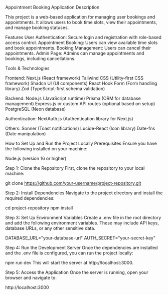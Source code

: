 Appointment Booking Application
Description

This project is a web-based application for managing user bookings and appointments. It allows users to book time slots, view their appointments, and manage booking statuses.

Features
User Authentication: Secure login and registration with role-based access control.
Appointment Booking: Users can view available time slots and book appointments.
Booking Management: Users can cancel their appointments.
Admin Page: Admins can manage appointments and bookings, including cancellations.

Tools & Technologies

Frontend:
Next.js (React framework)
Tailwind CSS (Utility-first CSS framework)
Shadcn UI (UI components)
React Hook Form (Form handling library)
Zod (TypeScript-first schema validation)

Backend:
Node.js (JavaScript runtime)
Prisma (ORM for database management)
Express.js or custom API routes (optional based on setup)
PostgreSQL (Neon database)

Authentication:
NextAuth.js (Authentication library for Next.js)

Others:
Sonner (Toast notifications)
Lucide-React (Icon library)
Date-fns (Date manipulation)

How to Set Up and Run the Project Locally
Prerequisites
Ensure you have the following installed on your machine:

Node.js (version 16 or higher)

Step 1: Clone the Repository
First, clone the repository to your local machine:

git clone https://github.com/your-username/project-repository.git

Step 2: Install Dependencies
Navigate to the project directory and install the required dependencies:

cd project-repository
npm install

Step 3: Set Up Environment Variables
Create a .env file in the root directory and add the following environment variables. These may include API keys, database URLs, or any other sensitive data.

DATABASE_URL="your-database-url"
AUTH_SECRET="your-secret-key"

Step 4: Run the Development Server
Once the dependencies are installed and the .env file is configured, you can run the project locally:

npm run dev
This will start the server at http://localhost:3000.

Step 5: Access the Application
Once the server is running, open your browser and navigate to:

http://localhost:3000